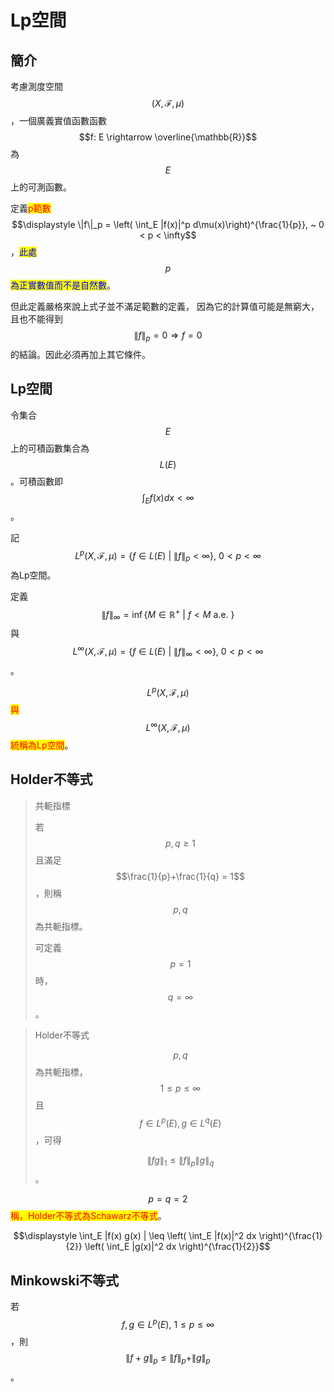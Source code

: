 # Lp空間

## 簡介

考慮測度空間 $$(X, \mathcal{F}, \mu)$$，一個廣義實值函數函數$$f: E \rightarrow \overline{\mathbb{R}}$$ 為$$E$$上的可測函數。

定義<mark style="color:red;">p範數</mark> $$\displaystyle  \|f\|_p = \left( \int_E |f(x)|^p d\mu(x)\right)^{\frac{1}{p}}, ~ 0 < p < \infty$$，<mark style="color:blue;">此處</mark>$$p$$<mark style="color:blue;">為正實數值而不是自然數</mark>。

但此定義嚴格來說上式子並不滿足範數的定義， 因為它的計算值可能是無窮大，且也不能得到$$\|f\|_p=0 \Rightarrow f=0$$ 的結論。因此必須再加上其它條件。

## Lp空間

令集合$$E$$上的可積函數集合為$$L(E)$$。可積函數即$$\displaystyle \int_E f(x) dx< \infty$$。

記$$L^p(X, \mathcal{F}, \mu)=\{ f \in L(E) ~|~ \|f\|_p < \infty\}, ~ 0<p < \infty$$為Lp空間。

定義$$\|f\|_\infty= \inf \{ M \in \mathbb{R}^+ ~|~ f < M \text{ a.e. }  \}$$與$$L^\infty(X, \mathcal{F}, \mu)=\{ f \in L(E) ~|~ \|f\|_\infty < \infty\}, ~ 0<p < \infty$$。

$$L^p(X, \mathcal{F}, \mu)$$<mark style="color:red;">與</mark>$$L^\infty(X, \mathcal{F}, \mu)$$<mark style="color:red;">統稱為Lp空間</mark>。

## Holder不等式

> 共軛指標
>
> 若$$p,q \geq 1$$且滿足$$\frac{1}{p}+\frac{1}{q} = 1$$，則稱$$p,q$$為共軛指標。
>
> 可定義$$p=1$$時，$$q=\infty$$。

> Holder不等式
>
> $$p,q$$為共軛指標，$$1 \leq p \leq \infty$$且$$f \in L^p(E), g \in L^q(E)$$，可得
>
> $$\|fg\|_1 \leq \|f\|_p \|g\|_q$$。

$$p=q=2$$<mark style="color:red;">稱，Holder不等式為Schawarz不等式</mark>。

$$\displaystyle  \int_E |f(x) g(x) | \leq  \left( \int_E |f(x)|^2 dx \right)^{\frac{1}{2}} \left( \int_E |g(x)|^2 dx \right)^{\frac{1}{2}}$$

## Minkowski不等式

若$$f,g \in L^p(E), ~ 1 \leq p \leq \infty$$，則$$\|f+g\|_p \leq \|f\|_p + \|g\|_p$$。
